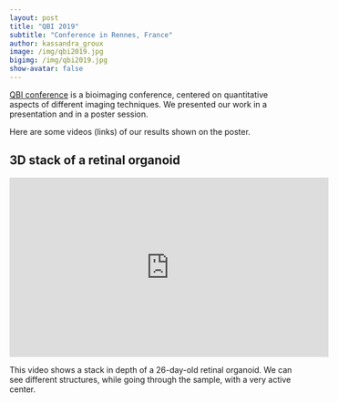 ```yaml
---
layout: post
title: "QBI 2019"
subtitle: "Conference in Rennes, France"
author: kassandra_groux
image: /img/qbi2019.jpg
bigimg: /img/qbi2019.jpg
show-avatar: false
---
```


[QBI conference](https://www.quantitativebioimaging.com/qbi2019/) is a bioimaging conference, centered on quantitative aspects of different imaging techniques. We presented our work in a presentation and in a poster session.

Here are some videos (links) of our results shown on the poster.

## 3D stack of a retinal organoid
<center>
<iframe width="560" height="315" src="https://www.youtube.com/embed/hOIiuOqDeo4" frameborder="0" allow="accelerometer; autoplay; encrypted-media; gyroscope; picture-in-picture" allowfullscreen></iframe>
</center>

This video shows a stack in depth of a 26-day-old retinal organoid. We can see different structures, while going through the sample, with a very active center.
